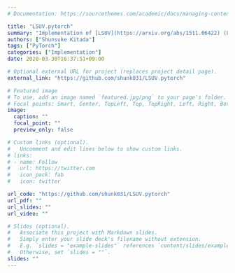```yaml
---
# Documentation: https://sourcethemes.com/academic/docs/managing-content/

title: "LSUV.pytorch"
summary: "Implementation of [LSUV](https://arxiv.org/abs/1511.06422) (Layer-sequential unit-variance) in PyTorch."
authors: ["Shunsuke Kitada"]
tags: ["PyTorch"]
categories: ["Implementation"]
date: 2020-03-30T16:37:51+09:00

# Optional external URL for project (replaces project detail page).
external_link: "https://github.com/shunk031/LSUV.pytorch"

# Featured image
# To use, add an image named `featured.jpg/png` to your page's folder.
# Focal points: Smart, Center, TopLeft, Top, TopRight, Left, Right, BottomLeft, Bottom, BottomRight.
image:
  caption: ""
  focal_point: ""
  preview_only: false

# Custom links (optional).
#   Uncomment and edit lines below to show custom links.
# links:
# - name: Follow
#   url: https://twitter.com
#   icon_pack: fab
#   icon: twitter

url_code: "https://github.com/shunk031/LSUV.pytorch"
url_pdf: ""
url_slides: ""
url_video: ""

# Slides (optional).
#   Associate this project with Markdown slides.
#   Simply enter your slide deck's filename without extension.
#   E.g. `slides = "example-slides"` references `content/slides/example-slides.md`.
#   Otherwise, set `slides = ""`.
slides: ""
---
```

